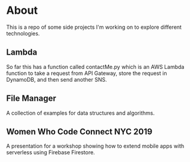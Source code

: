 # About
This is a repo of some side projects I'm working on to explore different technologies.

## Lambda
So far this has a function called contactMe.py which is an AWS Lambda function to take a request from API Gateway, store the request in DynamoDB, and then send another SNS.

## File Manager
A collection of examples for data structures and algorithms.

## Women Who Code Connect NYC 2019
A presentation for a workshop showing how to extend mobile apps with serverless using Firebase Firestore.
